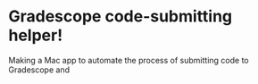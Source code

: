# Gradescope code-submitting helper!

Making a Mac app to automate the process of submitting code to Gradescope and 
